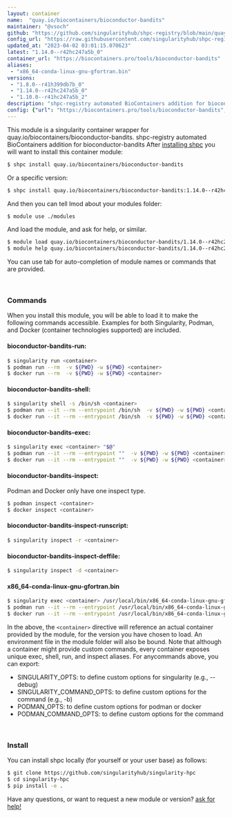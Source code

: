 ```yaml
---
layout: container
name:  "quay.io/biocontainers/bioconductor-bandits"
maintainer: "@vsoch"
github: "https://github.com/singularityhub/shpc-registry/blob/main/quay.io/biocontainers/bioconductor-bandits/container.yaml"
config_url: "https://raw.githubusercontent.com/singularityhub/shpc-registry/main/quay.io/biocontainers/bioconductor-bandits/container.yaml"
updated_at: "2023-04-02 03:01:15.070623"
latest: "1.14.0--r42hc247a5b_0"
container_url: "https://biocontainers.pro/tools/bioconductor-bandits"
aliases:
 - "x86_64-conda-linux-gnu-gfortran.bin"
versions:
 - "1.8.0--r41h399db7b_0"
 - "1.14.0--r42hc247a5b_0"
 - "1.10.0--r41hc247a5b_2"
description: "shpc-registry automated BioContainers addition for bioconductor-bandits"
config: {"url": "https://biocontainers.pro/tools/bioconductor-bandits", "maintainer": "@vsoch", "description": "shpc-registry automated BioContainers addition for bioconductor-bandits", "latest": {"1.14.0--r42hc247a5b_0": "sha256:7117e92cda3f6e0092c3cdbc8fc73a68bbae6143f2676c0afc0f4c08cc40b437"}, "tags": {"1.8.0--r41h399db7b_0": "sha256:34c0fd2019ecd5f3af5929805e1cec339df944ef25359402c0f60e888b54d529", "1.14.0--r42hc247a5b_0": "sha256:7117e92cda3f6e0092c3cdbc8fc73a68bbae6143f2676c0afc0f4c08cc40b437", "1.10.0--r41hc247a5b_2": "sha256:ee268a1bfdce167371694a154c450c92e98c3de233d3116957f65210ec5d363f"}, "docker": "quay.io/biocontainers/bioconductor-bandits", "aliases": {"x86_64-conda-linux-gnu-gfortran.bin": "/usr/local/bin/x86_64-conda-linux-gnu-gfortran.bin"}}
---
```


This module is a singularity container wrapper for quay.io/biocontainers/bioconductor-bandits.
shpc-registry automated BioContainers addition for bioconductor-bandits
After [installing shpc](#install) you will want to install this container module:


```bash
$ shpc install quay.io/biocontainers/bioconductor-bandits
```

Or a specific version:

```bash
$ shpc install quay.io/biocontainers/bioconductor-bandits:1.14.0--r42hc247a5b_0
```

And then you can tell lmod about your modules folder:

```bash
$ module use ./modules
```

And load the module, and ask for help, or similar.

```bash
$ module load quay.io/biocontainers/bioconductor-bandits/1.14.0--r42hc247a5b_0
$ module help quay.io/biocontainers/bioconductor-bandits/1.14.0--r42hc247a5b_0
```

You can use tab for auto-completion of module names or commands that are provided.

<br>

### Commands

When you install this module, you will be able to load it to make the following commands accessible.
Examples for both Singularity, Podman, and Docker (container technologies supported) are included.

#### bioconductor-bandits-run:

```bash
$ singularity run <container>
$ podman run --rm  -v ${PWD} -w ${PWD} <container>
$ docker run --rm  -v ${PWD} -w ${PWD} <container>
```

#### bioconductor-bandits-shell:

```bash
$ singularity shell -s /bin/sh <container>
$ podman run --it --rm --entrypoint /bin/sh  -v ${PWD} -w ${PWD} <container>
$ docker run --it --rm --entrypoint /bin/sh  -v ${PWD} -w ${PWD} <container>
```

#### bioconductor-bandits-exec:

```bash
$ singularity exec <container> "$@"
$ podman run --it --rm --entrypoint ""  -v ${PWD} -w ${PWD} <container> "$@"
$ docker run --it --rm --entrypoint ""  -v ${PWD} -w ${PWD} <container> "$@"
```

#### bioconductor-bandits-inspect:

Podman and Docker only have one inspect type.

```bash
$ podman inspect <container>
$ docker inspect <container>
```

#### bioconductor-bandits-inspect-runscript:

```bash
$ singularity inspect -r <container>
```

#### bioconductor-bandits-inspect-deffile:

```bash
$ singularity inspect -d <container>
```


#### x86_64-conda-linux-gnu-gfortran.bin

```bash
$ singularity exec <container> /usr/local/bin/x86_64-conda-linux-gnu-gfortran.bin
$ podman run --it --rm --entrypoint /usr/local/bin/x86_64-conda-linux-gnu-gfortran.bin   -v ${PWD} -w ${PWD} <container> -c " $@"
$ docker run --it --rm --entrypoint /usr/local/bin/x86_64-conda-linux-gnu-gfortran.bin   -v ${PWD} -w ${PWD} <container> -c " $@"
```



In the above, the `<container>` directive will reference an actual container provided
by the module, for the version you have chosen to load. An environment file in the
module folder will also be bound. Note that although a container
might provide custom commands, every container exposes unique exec, shell, run, and
inspect aliases. For anycommands above, you can export:

 - SINGULARITY_OPTS: to define custom options for singularity (e.g., --debug)
 - SINGULARITY_COMMAND_OPTS: to define custom options for the command (e.g., -b)
 - PODMAN_OPTS: to define custom options for podman or docker
 - PODMAN_COMMAND_OPTS: to define custom options for the command

<br>

### Install

You can install shpc locally (for yourself or your user base) as follows:

```bash
$ git clone https://github.com/singularityhub/singularity-hpc
$ cd singularity-hpc
$ pip install -e .
```

Have any questions, or want to request a new module or version? [ask for help!](https://github.com/singularityhub/singularity-hpc/issues)